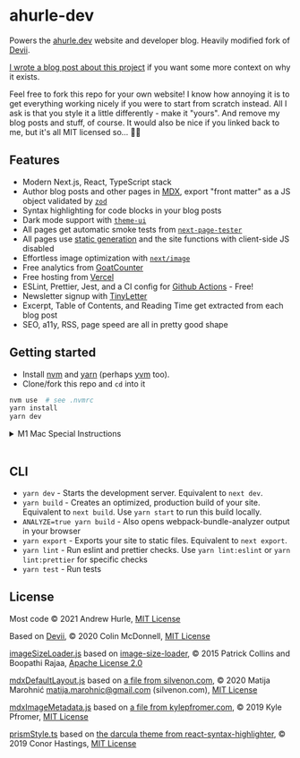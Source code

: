 # ahurle-dev

Powers the
[ahurle.dev](https://ahurle.dev/?utm_source=github)
website and developer blog. Heavily modified fork of
[Devii](https://github.com/colinhacks/devii).

[I wrote a blog post about this project](https://ahurle.dev/blog/overengineering-a-nextjs-dev-blog?utm_source=github)
if you want some more context on why it exists.

Feel free to fork this repo for your own website! I know how annoying it is to get everything working nicely if you were to start from scratch instead. All I ask is that you style it a little differently - make it "yours". And remove my blog posts and stuff, of course. It would also be nice if you linked back to me, but it's all MIT licensed so... 🤷‍♂️

## Features

- Modern Next.js, React, TypeScript stack
- Author blog posts and other pages in [MDX](https://mdxjs.com/), export "front matter" as a JS object validated by [`zod`](https://github.com/colinhacks/zod)
- Syntax highlighting for code blocks in your blog posts
- Dark mode support with [`theme-ui`](https://github.com/system-ui/theme-ui)
- All pages get automatic smoke tests from [`next-page-tester`](https://github.com/toomuchdesign/next-page-tester/)
- All pages use [static generation](https://nextjs.org/docs/basic-features/pages#static-generation-recommended) and the site functions with client-side JS disabled
- Effortless image optimization with [`next/image`](https://nextjs.org/docs/api-reference/next/image)
- Free analytics from [GoatCounter](https://www.goatcounter.com/)
- Free hosting from [Vercel](https://vercel.com)
- ESLint, Prettier, Jest, and a CI config for [Github Actions](https://github.com/features/actions) - Free!
- Newsletter signup with [TinyLetter](https://tinyletter.com/)
- Excerpt, Table of Contents, and Reading Time get extracted from each blog post
- SEO, a11y, RSS, page speed are all in pretty good shape

## Getting started

- Install [nvm](https://github.com/nvm-sh/nvm#installing-and-updating)
  and [yarn](https://yarnpkg.com/getting-started/install)
  (perhaps [yvm](https://yvm.js.org/docs/overview) too).
- Clone/fork this repo and `cd` into it

```bash
nvm use  # see .nvmrc
yarn install
yarn dev
```

<details>
  <summary>M1 Mac Special Instructions</summary>

I ran this on node 14.x for a while without problems. At some point it started exploding on `yarn install`. I was able to get around it like so:

```bash
nvm install v15.11.0
nvm use v15.*
vim package.json # change engines -> node to "15.x"
```

Note that vercel does not support node 15.x or higher yet. It will probably also work if you use Rosetta for Node 14 rather than trying to compile it natively for arm64.

</details>

<br/>

## CLI

- `yarn dev` - Starts the development server. Equivalent to `next dev`.
- `yarn build` - Creates an optimized, production build of your site. Equivalent to `next build`. Use `yarn start` to run this build locally.
- `ANALYZE=true yarn build` - Also opens webpack-bundle-analyzer output in your browser
- `yarn export` - Exports your site to static files. Equivalent to `next export`.
- `yarn lint` - Run eslint and prettier checks. Use `yarn lint:eslint` or `yarn lint:prettier` for specific checks
- `yarn test` - Run tests

## License

Most code © 2021 Andrew Hurle, [MIT License](./LICENSE)

Based on [Devii](https://devii.dev/), © 2020 Colin McDonnell, [MIT License](https://github.com/colinhacks/devii/blob/31ffa9e1399acabd0f79f228dd19336864907165/LICENSE)

[imageSizeLoader.js](./config/imageSizeLoader.js) based on [image-size-loader](https://github.com/boopathi/image-size-loader), © 2015 Patrick Collins and Boopathi Rajaa, [Apache License 2.0](https://github.com/boopathi/image-size-loader/blob/bf1f3bc31c1a9ef579a957a77514ef665681848c/LICENSE)

[mdxDefaultLayout.js](./config/mdxDefaultLayout.js) based on [a file from silvenon.com](https://github.com/silvenon/silvenon.com/blob/3f1bfaad8ad4794cacd7623bff7627ce5e21ceda/etc/remark-mdx-default-layout.js), © 2020 Matija Marohnić <matija.marohnic@gmail.com> (silvenon.com), [MIT License](https://github.com/silvenon/silvenon.com/blob/3f1bfaad8ad4794cacd7623bff7627ce5e21ceda/license)

[mdxImageMetadata.js](./config/mdxImageMetadata.js) based on [a file from kylepfromer.com](https://github.com/kpfromer/portfolio/blob/ba194a9a82c176f7e58f912572d6a0ff8e8bad4c/plugins/image-metadata.ts), © 2019 Kyle Pfromer, [MIT License](https://github.com/kpfromer/portfolio/blob/ba194a9a82c176f7e58f912572d6a0ff8e8bad4c/LICENSE)

[prismStyle.ts](./helpers/prismStyle.ts) based on [the darcula theme from react-syntax-highlighter](https://github.com/react-syntax-highlighter/react-syntax-highlighter/blob/efc3f7b7537d1729193b7a472067bcbe6cbecaf1/src/styles/prism/darcula.js), © 2019 Conor Hastings, [MIT License](https://github.com/react-syntax-highlighter/react-syntax-highlighter/blob/efc3f7b7537d1729193b7a472067bcbe6cbecaf1/LICENSE)
